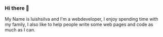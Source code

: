 ### Hi there 👋
My Name is luishsilva and I'm a webdeveloper, I enjoy spending time with my family, I also like to help people write some web pages and code as much as I can.

